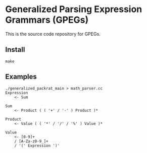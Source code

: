 # Generalized Parsing Expression Grammars (GPEGs)
This is the source code repository for GPEGs.

## Install
`make`

## Examples
```
./generalized_packrat_main > math_parser.cc
Expression
	<- Sum

Sum
	<- Product ( ( '+' / '-' ) Product )*

Product
	<- Value ( ( '*' / '/' / '%' ) Value )*

Value
	<- [0-9]+
	/ [A-Za-z0-9_]+
	/ '(' Expression ')'
```





